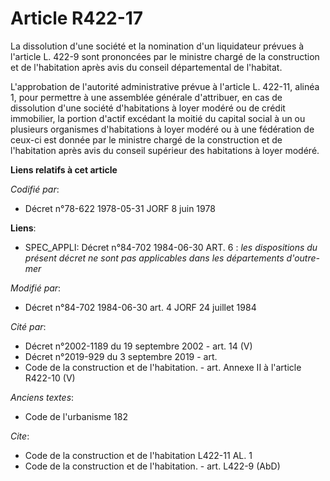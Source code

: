 # Article R422-17

La dissolution d'une société et la nomination d'un liquidateur prévues à l'article L. 422-9 sont prononcées par le ministre
chargé de la construction et de l'habitation après avis du conseil départemental de l'habitat.

L'approbation de l'autorité administrative prévue à l'article L. 422-11, alinéa 1, pour permettre à une assemblée générale
d'attribuer, en cas de dissolution d'une société d'habitations à loyer modéré ou de crédit immobilier, la portion d'actif
excédant la moitié du capital social à un ou plusieurs organismes d'habitations à loyer modéré ou à une fédération de ceux-ci
est donnée par le ministre chargé de la construction et de l'habitation après avis du conseil supérieur des habitations à
loyer modéré.

**Liens relatifs à cet article**

_Codifié par_:

  - Décret n°78-622 1978-05-31 JORF 8 juin 1978

**Liens**:

  - SPEC_APPLI: Décret n°84-702 1984-06-30 ART. 6 : *les dispositions du présent décret ne sont pas applicables dans les départements d'outre-mer*

_Modifié par_:

  - Décret n°84-702 1984-06-30 art. 4 JORF 24 juillet 1984

_Cité par_:

  - Décret n°2002-1189 du 19 septembre 2002 - art. 14 (V)
  - Décret n°2019-929 du 3 septembre 2019 - art.
  - Code de la construction et de l'habitation. - art. Annexe II à l'article R422-10 (V)

_Anciens textes_:

  - Code de l'urbanisme 182

_Cite_:

  - Code de la construction et de l'habitation L422-11 AL. 1
  - Code de la construction et de l'habitation. - art. L422-9 (AbD)
